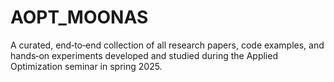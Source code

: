# AOPT_MOONAS
A curated, end‑to‑end collection of all research papers, code examples, and hands‑on experiments developed and studied during the Applied Optimization seminar in spring 2025.
